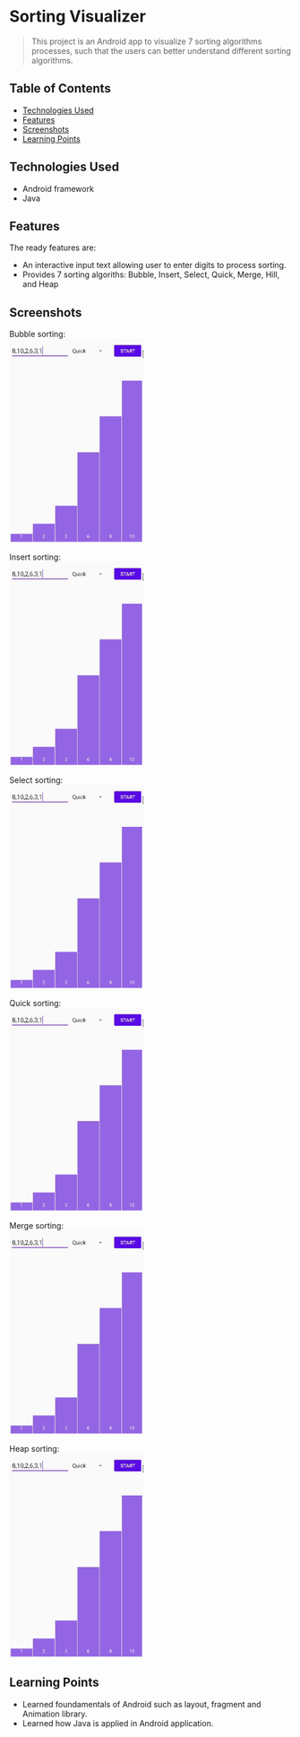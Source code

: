 # Sorting Visualizer

> This project is an Android app to visualize 7 sorting algorithms processes, such that the users can better understand different sorting algorithms.

## Table of Contents

- [Technologies Used](#technologies-used)
- [Features](#features)
- [Screenshots](#screenshots)
- [Learning Points](#learning-points)
<!-- * [License](#license) -->

## Technologies Used

- Android framework
- Java

## Features

The ready features are:

- An interactive input text allowing user to enter digits to process sorting.
- Provides 7 sorting algoriths: Bubble, Insert, Select, Quick, Merge, Hill, and Heap

## Screenshots

Bubble sorting:</br>
<img src="screenshots/quick.gif?raw=true" width=240></br>

Insert sorting:</br>
<img src="screenshots/quick.gif?raw=true" width=240></br>

Select sorting:</br>
<img src="screenshots/quick.gif?raw=true" width=240></br>

Quick sorting:</br>
<img src="screenshots/quick.gif?raw=true" width=240></br>

Merge sorting:</br>
<img src="screenshots/quick.gif?raw=true" width=240></br>

Heap sorting:</br>
<img src="screenshots/quick.gif?raw=true" width=240></br>

## Learning Points

- Learned foundamentals of Android such as layout, fragment and Animation library.
- Learned how Java is applied in Android application.
